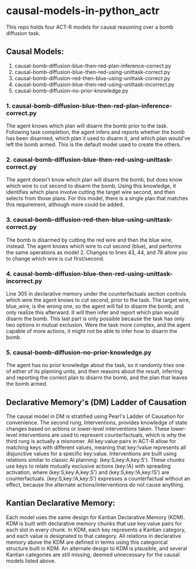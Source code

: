 # causal-models-in-python_actr

This repo holds four ACT-R models for causal reasoning over a bomb diffusion task.

## Causal Models:

1. causal-bomb-diffusion-blue-then-red-plan-inference-correct.py
2. causal-bomb-diffusion-blue-then-red-using-unittask-correct.py
3. causal-bomb-diffusion-red-then-blue-using-unittask-correct.py
4. causal-bomb-diffusion-blue-then-red-using-unittask-incorrect.py
5. causal-bomb-diffusion-no-prior-knowledge.py

### 1. causal-bomb-diffusion-blue-then-red-plan-inference-correct.py
The agent knows which plan will disarm the bomb prior to the task. Following task completion, the agent infers and reports whether the bomb has been disarmed, which plan it used to disarm it, and which plan would've left the bomb armed. This is the default model used to create the others.

### 2. causal-bomb-diffusion-blue-then-red-using-unittask-correct.py
The agent doesn't know which plan will disarm the bomb, but does know which wire to cut second to disarm the bomb. Using this knowledge, it identifies which plans involve cutting the target wire second, and then selects from those plans. For this model, there is a single plan that matches this requirement, although more could be added.

### 3. causal-bomb-diffusion-red-then-blue-using-unittask-correct.py
The bomb is disarmed by cutting the red wire and then the blue wire, instead. The agent knows which wire to cut second (blue), and performs the same operations as model 2. Changes to lines 43, 44, and 76 allow you to change which wire is cut first/second.

### 4. causal-bomb-diffusion-blue-then-red-using-unittask-incorrect.py
Line 305 in declarative memory under the counterfactuals section controls which wire the agent knows to cut second, prior to the task. The target wire, blue_wire, is the wrong one, so the agent will fail to disarm the bomb, and only realize this afterward. It will then infer and report which plan would disarm the bomb. This last part is only possible because the task has only two options in mutual exclusion. Were the task more complex, and the agent capable of more actions, it might not be able to infer how to disarm the bomb.

### 5. causal-bomb-diffusion-no-prior-knowledge.py
The agent has no prior knowledge about the task, so it randomly tries one of either of its planning units, and then reasons about the result, inferring and reporting the correct plan to disarm the bomb, and the plan that leaves the bomb armed.

## Declarative Memory's (DM) Ladder of Causation
The causal model in DM is stratified using Pearl's Ladder of Causation for convenience. The second rung, Interventions, provides knowledge of state changes based on actions or lower-level interventions taken. These lower-level interventions are used to represent counterfactuals, which is why the third rung is actually a misnomer. All key:value pairs in ACT-R allow for matching keys with different values, meaning that key:!value represents all disjunctive values for a specific key:value. Interventions are built using relations similar to classic AI planning: (key:S,key:A,key:S'). These chunks use keys to relate mutually exclusive actions (key:!A) with spreading activation, where (key:S,key:A,key:S') and (key:S,key:!A,key:!S') are counterfactuals. (key:S,key:!A,key:S') expresses a counterfactual without an effect, because the alternate actions/interventions do not cause anything. 

## Kantian Declarative Memory:
Each model uses the same design for Kantian Declarative Memory (KDM).
KDM is built with declarative memory chunks that use key:value pairs for each slot in every chunk.
In KDM, each key represents a Kantian category, and each value is designated to that category.
All relations in declarative memory above the KDM are defined in terms using this categorical structure built in KDM. An alternate design to KDM is plausible, and several Kantian categories are still missing, deemed unnecessary for the causal models listed above.
